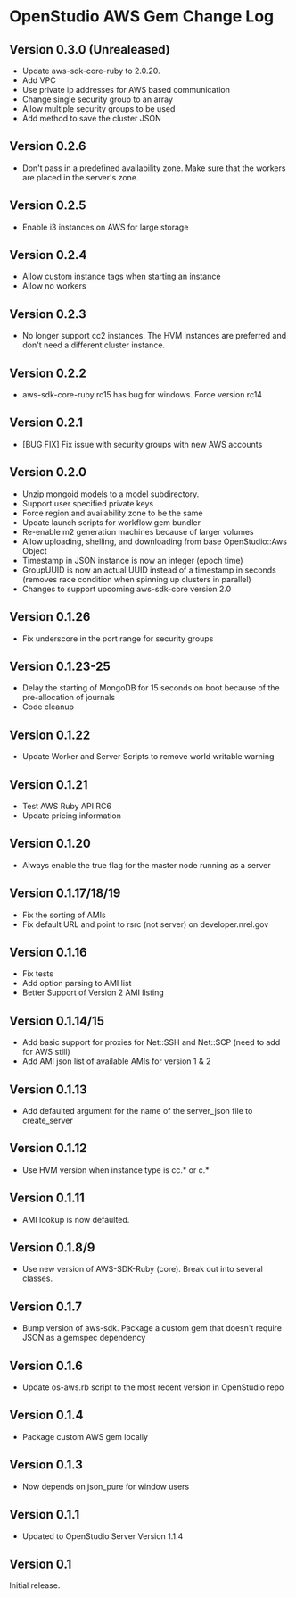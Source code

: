 OpenStudio AWS Gem Change Log
==================================

Version 0.3.0 (Unrealeased)
-------------
* Update aws-sdk-core-ruby to 2.0.20.
* Add VPC
* Use private ip addresses for AWS based communication
* Change single security group to an array
* Allow multiple security groups to be used
* Add method to save the cluster JSON

Version 0.2.6
-------------
* Don't pass in a predefined availability zone. Make sure that the workers are placed in the server's zone.

Version 0.2.5
-------------
* Enable i3 instances on AWS for large storage

Version 0.2.4
-------------
* Allow custom instance tags when starting an instance
* Allow no workers

Version 0.2.3
-------------
* No longer support cc2 instances. The HVM instances are preferred and don't need a different cluster instance.

Version 0.2.2
-------------
* aws-sdk-core-ruby rc15 has bug for windows. Force version rc14

Version 0.2.1
-------------
* [BUG FIX] Fix issue with security groups with new AWS accounts

Version 0.2.0
-------------
* Unzip mongoid models to a model subdirectory. 
* Support user specified private keys
* Force region and availability zone to be the same
* Update launch scripts for workflow gem bundler
* Re-enable m2 generation machines because of larger volumes
* Allow uploading, shelling, and downloading from base OpenStudio::Aws Object
* Timestamp in JSON instance is now an integer (epoch time)
* GroupUUID is now an actual UUID instead of a timestamp in seconds (removes race condition when spinning up clusters in parallel)
* Changes to support upcoming aws-sdk-core version 2.0

Version 0.1.26
--------------
* Fix underscore in the port range for security groups

Version 0.1.23-25
--------------
* Delay the starting of MongoDB for 15 seconds on boot because of the pre-allocation of journals
* Code cleanup

Version 0.1.22
--------------
* Update Worker and Server Scripts to remove world writable warning

Version 0.1.21
--------------
* Test AWS Ruby API RC6
* Update pricing information

Version 0.1.20
--------------
* Always enable the true flag for the master node running as a server

Version 0.1.17/18/19
-------------------
* Fix the sorting of AMIs
* Fix default URL and point to rsrc (not server) on developer.nrel.gov

Version 0.1.16
--------------
* Fix tests
* Add option parsing to AMI list
* Better Support of Version 2 AMI listing

Version 0.1.14/15
-------------
* Add basic support for proxies for Net::SSH and Net::SCP (need to add for AWS still)
* Add AMI json list of available AMIs for version 1 & 2

Version 0.1.13
--------------
* Add defaulted argument for the name of the server_json file to create_server

Version 0.1.12
--------------
* Use HVM version when instance type is cc.* or c.*

Version 0.1.11
-------------
* AMI lookup is now defaulted.  

Version 0.1.8/9
-------------
* Use new version of AWS-SDK-Ruby (core).  Break out into several classes.

Version 0.1.7
-------------
* Bump version of aws-sdk. Package a custom gem that doesn't require JSON as a gemspec dependency

Version 0.1.6
-------------
* Update os-aws.rb script to the most recent version in OpenStudio repo

Version 0.1.4
-------------
* Package custom AWS gem locally

Version 0.1.3
-------------
* Now depends on json_pure for window users

Version 0.1.1
-------------
* Updated to OpenStudio Server Version 1.1.4

Version 0.1
-----------
Initial release.



